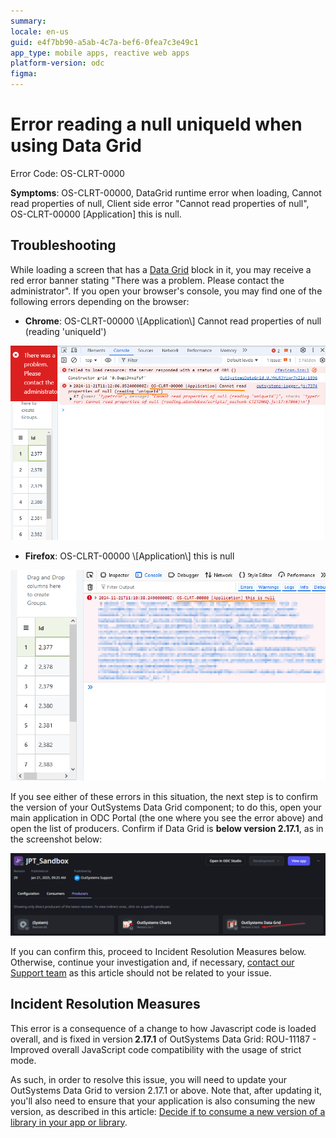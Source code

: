 ```yaml
---
summary: 
locale: en-us
guid: e4f7bb90-a5ab-4c7a-bef6-0fea7c3e49c1
app_type: mobile apps, reactive web apps
platform-version: odc
figma:
---
```


<h1>Error reading a null uniqueId when using Data Grid</h1>

Error Code: OS-CLRT-0000

<strong>Symptoms</strong>: OS-CLRT-00000, DataGrid runtime error when loading, Cannot read properties of null, Client side error "Cannot read properties of null", OS-CLRT-00000 \[Application\] this is null.

<h2>Troubleshooting</h2>

While loading a screen that has a <a href="https://www.outsystems.com/forge/component-overview/15929/outsystems-data-grid-odc">Data Grid</a> block in it, you may receive a red error banner stating "There was a problem. Please contact the administrator". If you open your browser's console, you may find one of the following errors depending on the browser:
<ul>
<li><strong>Chrome</strong>: OS-CLRT-00000 \[Application\] Cannot read properties of null (reading 'uniqueId')</li>
</ul>

![Chrome console showing error: Cannot read properties of null (reading 'uniqueId')](images/im-image-ck-2025123pc7udVAdMfa4V7wZ3gj4pSmG13ktrRGLrBJb77geZ6.png "Chrome Console Error")


<ul>
<li><strong>Firefox</strong>: OS-CLRT-00000 \[Application\] this is null</li>
</ul>

![Firefox console showing error: OS-CLRT-00000 [Application] this is null](images/im-image-ck-2025123gqN9O8el0kxaoluU7yvXXSouiA3B3pw1k125jLRntU.png "Firefox Console Error")

If you see either of these errors in this situation, the next step is to confirm the version of your OutSystems Data Grid component; to do this, open your main application in ODC Portal (the one where you see the error above) and open the list of producers. Confirm if Data Grid is <strong>below version 2.17.1</strong>, as in the screenshot below:
          
![OutSystems Data Grid version 2.16.0 displayed in ODC Portal](images/im-image-ck-2025123Jz6KuM0q7bcoPv6rLqvLEGL7Ga77ZGMV1xq7Y1OsYW.png "OutSystems Data Grid Version")

If you can confirm this, proceed to Incident Resolution Measures below. Otherwise, continue your investigation and, if necessary, <a href="https://success.outsystems.com/support/home/">contact our Support team</a> as this article should not be related to your issue.

<h2>Incident Resolution Measures</h2>

This error is a consequence of a change to how Javascript code is loaded overall, and is fixed in version<strong> 2.17.1</strong> of OutSystems Data Grid: ROU-11187 - Improved overall JavaScript code compatibility with the usage of strict mode.

As such, in order to resolve this issue, you will need to update your OutSystems Data Grid to version 2.17.1 or above. Note that, after updating it, you'll also need to ensure that your application is also consuming the new version, as described in this article: <a href="https://success.outsystems.com/documentation/outsystems_developer_cloud/building_apps/libraries/#update-consumers">Decide if to consume a new version of a library in your app or library</a>.

